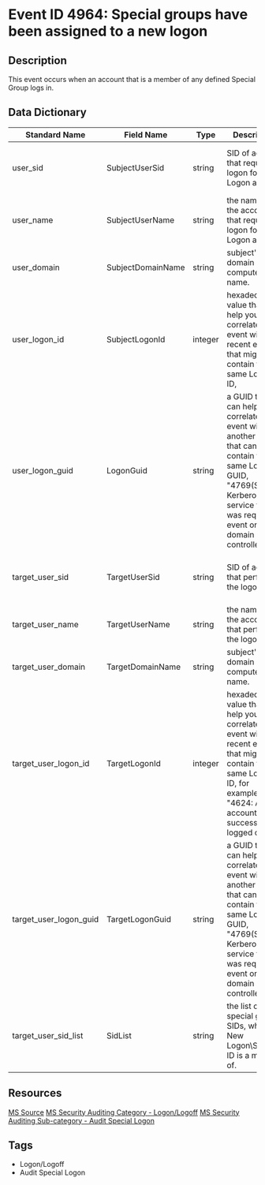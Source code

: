 # Event ID 4964: Special groups have been assigned to a new logon

## Description
This event occurs when an account that is a member of any defined Special Group logs in.

## Data Dictionary
|Standard Name|Field Name|Type|Description|Sample Value|
|---|---|---|---|---|
|user_sid|SubjectUserSid|string|SID of account that requested logon for New Logon account|S-1-5-21-3457937927-2839227994-823803824-1104|
|user_name|SubjectUserName|string|the name of the account that requested logon for New Logon account|dadmin|
|user_domain|SubjectDomainName|string|subject's domain or computer name.|CONTOSO|
|user_logon_id|SubjectLogonId|integer|hexadecimal value that can help you correlate this event with recent events that might contain the same Logon ID,|0xd972e|
|user_logon_guid|LogonGuid|string|a GUID that can help you correlate this event with another event that can contain the same Logon GUID, "4769(S, F): A Kerberos service ticket was requested event on a domain controller.|{00000000-0000-0000-0000-000000000000}|
|target_user_sid|TargetUserSid|string|SID of account that performed the logon.|S-1-5-21-3457937927-2839227994-823803824-500|
|target_user_name|TargetUserName|string|the name of the account that performed the logon.|ladmin|
|target_user_domain|TargetDomainName|string|subject's domain or computer name.|CONTOSO|
|target_user_logon_id|TargetLogonId|integer|hexadecimal value that can help you correlate this event with recent events that might contain the same Logon ID, for example, "4624: An account was successfully logged on."|0x139faf|
|target_user_logon_guid|TargetLogonGuid|string|a GUID that can help you correlate this event with another event that can contain the same Logon GUID, "4769(S, F): A Kerberos service ticket was requested event on a domain controller.|{B03B6192-09AE-E77F-DD10-2DC430766040}|
|target_user_sid_list|SidList|string|the list of special group SIDs, which New Logon\Security ID is a member of.|%{S-1-5-21-3457937927-2839227994-823803824-512}|

## Resources
[MS Source](https://github.com/MicrosoftDocs/windows-itpro-docs/blob/master/windows/security/threat-protection/auditing/event-4964.md)
[MS Security Auditing Category - Logon/Logoff](https://docs.microsoft.com/en-us/windows/security/threat-protection/auditing/advanced-security-audit-policy-settings#logonlogoff)
[MS Security Auditing Sub-category - Audit Special Logon](https://github.com/MicrosoftDocs/windows-itpro-docs/tree/master/windows/security/threat-protection/auditing/audit-special-logon.md)

## Tags
* Logon/Logoff
* Audit Special Logon